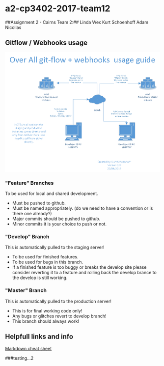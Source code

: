 # a2-cp3402-2017-team12

##Assignment 2 - Cairns Team 2:##
Linda Wex
Kurt Schoenhoff
Adam Nicollas

## Gitflow / Webhooks usage ##
![Gitflow and webhooks diagram](Gitflow-Webhooks-Diagram.png "Gitflow and webhooks diagram")

### "Feature" Branches ###
To be used for local and shared development.
* Must be pushed to github.
* Must be named appropriately. (do we need to have a convention or is there one already?)
* Major commits should be pushed to github.
* Minor commits it is your choice to push or not. 

### "Develop" Branch ###
This is automatically pulled to the staging server!
* To be used for finished features.
* To be used for bugs in this branch.
* If a finished feature is too buggy or breaks the develop site please consider reverting it to a feature and rolling back the develop brance to the develop is still working.

### "Master" Branch ###
This is automatically pulled to the production server!
* This is for final working code only!
* Any bugs or glitches revert to develop branch!
* This branch should always work!

## Helpfull links and info ##

[Markdown cheat sheet](https://github.com/adam-p/markdown-here/wiki/Markdown-Cheatsheet "Markdown Cheat Sheet")

###testing...2
